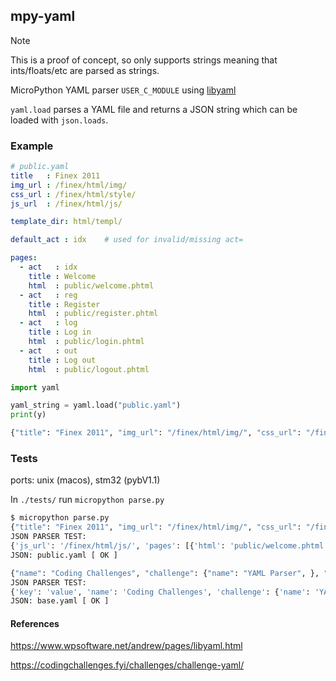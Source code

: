 ## mpy-yaml 

> [!NOTE]
> This is a proof of concept, so only supports strings meaning that ints/floats/etc are
> parsed as strings.

MicroPython YAML parser `USER_C_MODULE` using [libyaml](https://github.com/yaml/libyaml)

`yaml.load` parses a YAML file and returns a JSON string which can be loaded
with `json.loads`.

### Example 

```yaml
# public.yaml
title   : Finex 2011
img_url : /finex/html/img/
css_url : /finex/html/style/
js_url  : /finex/html/js/

template_dir: html/templ/

default_act : idx    # used for invalid/missing act=

pages:
  - act   : idx
    title : Welcome
    html  : public/welcome.phtml
  - act   : reg
    title : Register
    html  : public/register.phtml
  - act   : log
    title : Log in
    html  : public/login.phtml
  - act   : out
    title : Log out
    html  : public/logout.phtml

```


```py 
import yaml 

yaml_string = yaml.load("public.yaml")
print(y)

```

```py
{"title": "Finex 2011", "img_url": "/finex/html/img/", "css_url": "/finex/html/style/", "js_url": "/finex/html/js/", "template_dir": "html/templ/", "default_act": "idx", "pages": [ {"act": "idx", "title": "Welcome", "html": "public/welcome.phtml", }, {"act": "reg", "title": "Register", "html": "public/register.phtml", }, {"act": "log", "title": "Log in", "html": "public/login.phtml", }, {"act": "out", "title": "Log out", "html": "public/logout.phtml", }, ], }

```

### Tests 

ports: unix (macos), stm32 (pybV1.1)

In `./tests/` run `micropython parse.py`

```bash
$ micropython parse.py
{"title": "Finex 2011", "img_url": "/finex/html/img/", "css_url": "/finex/html/style/", "js_url": "/finex/html/js/", "template_dir": "html/templ/", "default_act": "idx", "pages": [ {"act": "idx", "title": "Welcome", "html": "public/welcome.phtml", }, {"act": "reg", "title": "Register", "html": "public/register.phtml", }, {"act": "log", "title": "Log in", "html": "public/login.phtml", }, {"act": "out", "title": "Log out", "html": "public/logout.phtml", }, ], }
JSON PARSER TEST:
{'js_url': '/finex/html/js/', 'pages': [{'html': 'public/welcome.phtml', 'title': 'Welcome', 'act': 'idx'}, {'html': 'public/register.phtml', 'title': 'Register', 'act': 'reg'}, {'html': 'public/login.phtml', 'title': 'Log in', 'act': 'log'}, {'html': 'public/logout.phtml', 'title': 'Log out', 'act': 'out'}], 'img_url': '/finex/html/img/', 'css_url': '/finex/html/style/', 'template_dir': 'html/templ/', 'title': 'Finex 2011', 'default_act': 'idx'}
JSON: public.yaml [ OK ]

{"name": "Coding Challenges", "challenge": {"name": "YAML Parser", }, "key": "value", "array": [ "1", "2", ], "arrayinline": [ "1", "2", ], "john": {"writes": "Coding Challenges", "loves": "dogs", "hates": "meetings", }, }
JSON PARSER TEST:
{'key': 'value', 'name': 'Coding Challenges', 'challenge': {'name': 'YAML Parser'}, 'john': {'hates': 'meetings', 'loves': 'dogs', 'writes': 'Coding Challenges'}, 'array': ['1', '2'], 'arrayinline': ['1', '2']}
JSON: base.yaml [ OK ]


```

#### References 

https://www.wpsoftware.net/andrew/pages/libyaml.html

https://codingchallenges.fyi/challenges/challenge-yaml/
